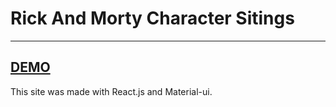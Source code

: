 # Rick And Morty Character Sitings
---

## [DEMO](https://rick-and-morty-jmjles.herokuapp.com/)

This site was made with React.js and Material-ui.
